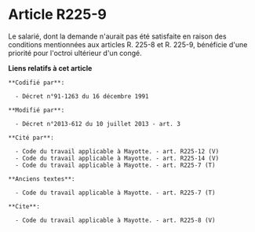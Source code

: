 # Article R225-9

Le salarié, dont la demande n'aurait pas été satisfaite en raison des conditions mentionnées aux articles R. 225-8 et R.
225-9, bénéficie d'une priorité pour l'octroi ultérieur d'un congé.

**Liens relatifs à cet article**

	**Codifié par**:

	  - Décret n°91-1263 du 16 décembre 1991

	**Modifié par**:

	  - Décret n°2013-612 du 10 juillet 2013 - art. 3

	**Cité par**:

	  - Code du travail applicable à Mayotte. - art. R225-12 (V)
	  - Code du travail applicable à Mayotte. - art. R225-14 (V)
	  - Code du travail applicable à Mayotte. - art. R225-7 (T)

	**Anciens textes**:

	  - Code du travail applicable à Mayotte. - art. R225-7 (T)

	**Cite**:

	  - Code du travail applicable à Mayotte. - art. R225-8 (V)
